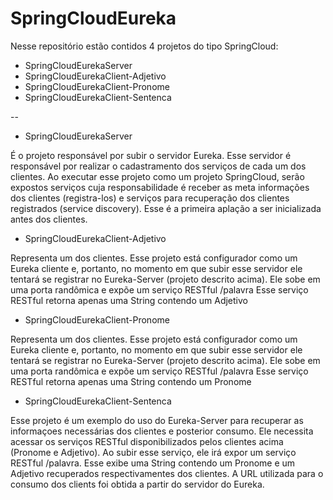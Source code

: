 # SpringCloudEureka
Nesse repositório estão contidos 4 projetos do tipo SpringCloud:

- SpringCloudEurekaServer
- SpringCloudEurekaClient-Adjetivo
- SpringCloudEurekaClient-Pronome
- SpringCloudEurekaClient-Sentenca
 
--

- SpringCloudEurekaServer

É o projeto responsável por subir o servidor Eureka. Esse servidor é responsável por realizar o cadastramento dos serviços de cada um dos clientes. Ao executar esse projeto como um projeto SpringCloud, serão expostos serviços cuja responsabilidade é receber as meta informações dos clientes (registra-los) e serviços para recuperação dos clientes registrados (service discovery).
Esse é a primeira aplação a ser inicializada antes dos clientes.

- SpringCloudEurekaClient-Adjetivo
 
Representa um dos clientes. Esse projeto está configurador como um Eureka cliente e, portanto, no momento em que subir esse servidor ele tentará se registrar no Eureka-Server (projeto descrito acima). Ele sobe em uma porta randômica e expõe um serviço RESTful /palavra
Esse serviço RESTful retorna apenas uma String contendo um Adjetivo

- SpringCloudEurekaClient-Pronome
 
Representa um dos clientes. Esse projeto está configurador como um Eureka cliente e, portanto, no momento em que subir esse servidor ele tentará se registrar no Eureka-Server (projeto descrito acima). Ele sobe em uma porta randômica e expõe um serviço RESTful /palavra
Esse serviço RESTful retorna apenas uma String contendo um Pronome

- SpringCloudEurekaClient-Sentenca
 
Esse projeto é um exemplo do uso do Eureka-Server para recuperar as informaçoes necessárias dos clientes e posterior consumo. Ele necessita acessar os serviços RESTful disponibilizados pelos clientes acima (Pronome e Adjetivo).
Ao subir esse serviço, ele irá expor um serviço RESTful /palavra. Esse exibe uma String contendo um Pronome e um Adjetivo recuperados respectivamentes dos clientes. A URL utilizada para o consumo dos clients foi obtida a partir do servidor do Eureka.
